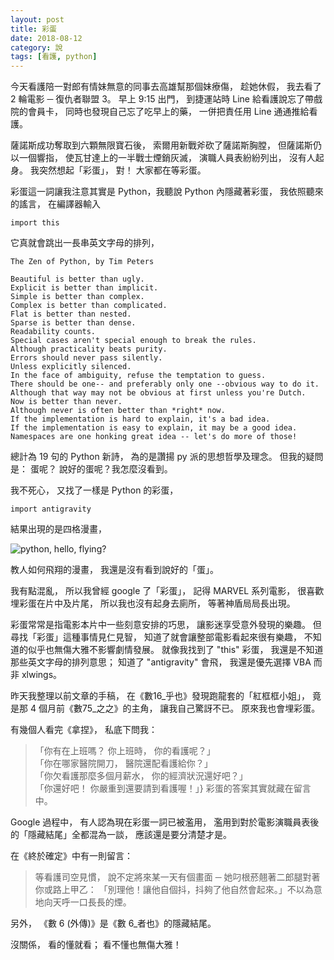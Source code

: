 ```yaml
---
layout: post
title: 彩蛋
date: 2018-08-12
category: 說
tags: [看護, python]
---
```


今天看護陪一對郎有情妹無意的同事去高雄幫那個妹療傷，
趁她休假，
我去看了 2 輪電影 ─ 復仇者聯盟 3。
早上 9:15 出門，
到捷運站時 Line 給看護說忘了帶戲院的會員卡，
同時也發現自己忘了吃早上的藥，
一併把責任用 Line 通通推給看護。

薩諾斯成功奪取到六顆無限寶石後，
索爾用新戰斧砍了薩諾斯胸膛，
但薩諾斯仍以一個響指，
使瓦甘達上的一半戰士煙銷灰滅，
演職人員表紛紛列出，
沒有人起身。
我突然想起「彩蛋」，
對！
大家都在等彩蛋。

彩蛋這一詞讓我注意其實是 Python，我聽說 Python 內隱藏著彩蛋，
我依照聽來的謠言，
在編譯器輸入

	import this

它真就會跳出一長串英文字母的排列，

	The Zen of Python, by Tim Peters
	
	Beautiful is better than ugly.
	Explicit is better than implicit.
	Simple is better than complex.
	Complex is better than complicated.
	Flat is better than nested.
	Sparse is better than dense.
	Readability counts.
	Special cases aren't special enough to break the rules.
	Although practicality beats purity.
	Errors should never pass silently.
	Unless explicitly silenced.
	In the face of ambiguity, refuse the temptation to guess.
	There should be one-- and preferably only one --obvious way to do it.
	Although that way may not be obvious at first unless you're Dutch.
	Now is better than never.
	Although never is often better than *right* now.
	If the implementation is hard to explain, it's a bad idea.
	If the implementation is easy to explain, it may be a good idea.
	Namespaces are one honking great idea -- let's do more of those!
	
總計為 19 句的 Python 新詩，
為的是讚揚 py 派的思想哲學及理念。
但我的疑問是： 蛋呢？
說好的蛋呢？我怎麼沒看到。

我不死心，
又找了一樣是 Python 的彩蛋，

	import antigravity

結果出現的是四格漫畫，

![python, hello, flying?](/blog/assets/images/2018/pythonfly.png "How are you flying?")

教人如何飛翔的漫畫，
我還是沒有看到說好的「蛋」。

我有點混亂，
所以我曾經 google 了「彩蛋」，
記得 MARVEL 系列電影，
很喜歡埋彩蛋在片中及片尾，
所以我也沒有起身去廁所，
等著神盾局局長出現。

彩蛋常常是指電影本片中一些刻意安排的巧思，
讓影迷享受意外發現的樂趣。
但尋找「彩蛋」這種事情見仁見智，
知道了就會讓整部電影看起來很有樂趣，
不知道的似乎也無傷大雅不影響劇情發展。
就像我找到了 "this" 彩蛋，
我還是不知道那些英文字母的排列意思；
知道了 "antigravity" 會飛，
我還是優先選擇 VBA 而非 xlwings。

昨天我整理以前文章的手稿，
在《數16_乎也》發現跑龍套的「紅框框小姐」，
竟是那 4 個月前《數75_之之》的主角，
讓我自己驚訝不已。
原來我也會埋彩蛋。

有幾個人看完《拿捏》，
私底下問我：
>「你有在上班嗎？ 你上班時， 你的看護呢？」<br />
>「你在哪家醫院開刀， 醫院還配看護給你？」<br />
>「你欠看護那麼多個月薪水， 你的經濟狀況還好吧？」<br />
>「你還好吧！ 你嚴重到還要請到看護喔！」}
>彩蛋的答案其實就藏在留言中。

Google 過程中，
有人認為現在彩蛋一詞已被濫用，
濫用到對於電影演職員表後的「隱藏結尾」全都混為一談，
應該還是要分清楚才是。

在《終於確定》中有一則留言：
>等看護司空見慣，
>說不定將來某一天有個畫面 ─ 她叼根菸翹著二郎腿對著你或路上甲乙：
>「別理他！讓他自個抖，抖夠了他自然會起來。」不以為意地向天呼一口長長的煙。

另外，
《數 6 (外傳)》是《數 6_者也》的隱藏結尾。

沒關係，
看的懂就看；
看不懂也無傷大雅！
